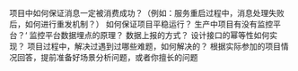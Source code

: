 项目中如何保证消息一定被消费成功？（例如：服务重启过程中，消息处理失败后，如何进行重发机制？）
如何保证项目平稳运行？
生产中项目有没有监控平台？‘
监控平台数据埋点的原理？
数据上报的方式？
设计接口的幂等性如何实现？
项目过程中，解决过遇到过哪些难题，如何解决的？
根据实际参加的项目情况回答，提前准备好场景分析问题，或者你擅长的问题
